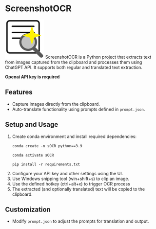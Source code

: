 # ScreenshotOCR
![alt text](OCRapp/src/icon.ico)
ScreenshotOCR is a Python project that extracts text from images captured from the clipboard and processes them using ChatGPT API. It supports both regular and translated text extraction.

**Openai API key is required**

## Features

- Capture images directly from the clipboard.
- Auto-translate functionality using prompts defined in `prompt.json`.

## Setup and Usage

1. Create conda environment and install required dependencies:
   ```
   conda create -n sOCR python==3.9
   ```
   ```
   conda activate sOCR
   ```
   ```
   pip install -r requirements.txt
   ```
2. Configure your API key and other settings using the UI.
3. Use Windows snipping tool (win+shift+s) to clip an image.
4. Use the defined hotkey (ctrl+alt+x) to trigger OCR process
5. The extracted (and optionally translated) text will be copied to the clipboard.

## Customization

- Modify `prompt.json` to adjust the prompts for translation and output.


